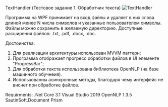 TextHandler (Тестовое задание 1. Обработчик текста)
![TextHandler](https://github.com/Ellips2/TextHandler/assets/101618933/9d03bbc0-5877-430a-a18e-cb63b3f3b4a1)

Программа на WPF принимает на вход файлы и удаляет в них слова длиной менее N числа символов и указанные пользователем символы. Файлы можно сохранить в желаемую директорию. Доступные расширения файлов: .txt, .pdf, .docx, .doc.

Достоинства:
1. Для реализации архитектуры использован MVVM паттерн;
2. Программа отображает прогресс обработки файлов в UI элементе "ProgressBar";
3. Для обработки текста использована библиотека OpenNLP (на базе машинного обучнеия).
4. Использованны асинхронные методы, благодаря чему интерфейс не виснет при обработке файлов.

Requirments:
.Net Core 3.1
Visual Studio 2019
OpenNLP 1.3.5
SautinSoft.Document
Prism
